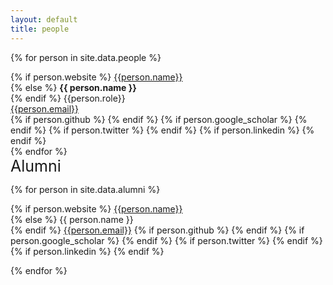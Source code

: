 ```yaml
---
layout: default
title: people
---
```


{% for person in site.data.people %}
<div style=" display: inline-block;">
        <div class="gravatar" style="background-image: url(./assets/img/{{ person.image }})"></div>   
        <div class="info-person">
                {% if person.website %}
                        <a href="{{person.website}}" title="Personal website">{{person.name}}</a>  <br />
                {% else %}
                        <b>{{ person.name }} </b> <br /> 
                {% endif %}
                {{person.role}}  <br />
                <a href="mailto:{{person.email}}">{{person.email}}</a> <br />
                <div class="social">
                        {% if person.github %}
                                <a href="https://github.com/{{person.github}}" title="Fork me on GitHub"><i class="icon-github-circled"></i></a> 
                        {% endif %}
                        {% if person.google_scholar %}
                                <a href="{{person.google_scholar}}" title="Google Scholar profile"><i class="ai ai-google-scholar-square fa-1x"></i></a>
                        {% endif %}
                        {% if person.twitter %}
                                <a href="https://twitter.com/{{person.twitter}}" title="Connect with me on Twitter"><i class="icon-twitter"></i></a>
                        {% endif %}
                        {% if person.linkedin %}
                                <a href="https://linkedin.com/in/{{person.linkedin}}" title="Connect with me on Linkedin"><i class="icon-linkedin-squared"></i></a>
                        {% endif %}
                </div>
        </div>
</div>
{% endfor %}

<div style="font-size:25px;">
        Alumni
</div>

{% for person in site.data.alumni %}


<div class="info-alumni">
        <p>
        {% if person.website %}
                <a href="{{person.website}}" title="Personal website">{{person.name}}</a>  <br>
        {% else %} {{ person.name }} <br>
        {% endif %}
        <a href="mailto:{{person.email}}">{{person.email}}</a>  
                {% if person.github %}
                        <a href="https://github.com/{{person.github}}" title="Fork me on GitHub"><i class="icon-github-circled"></i></a> 
                {% endif %}
                {% if person.google_scholar %}
                        <a href="{{person.google_scholar}}" title="Google Scholar profile"><i class="ai ai-google-scholar-square fa-3x"></i></a>
                {% endif %}
                {% if person.twitter %}
                        <a href="https://twitter.com/{{person.twitter}}" title="Connect with me on Twitter"><i class="icon-twitter"></i></a>
                {% endif %}
                {% if person.linkedin %}
                        <a href="https://linkedin.com/in/{{person.linkedin}}" title="Connect with me on Linkedin"><i class="icon-linkedin-squared"></i></a>
                {% endif %}
        </p> 
</div>


{% endfor %}

